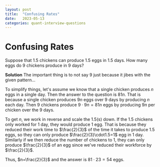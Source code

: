 ```yaml
---
layout: post
title:  "Confusing Rates"
date:   2023-05-13
categories: quant-interview-questions
---
```


# Confusing Rates

Suppose that $1.5$ chickens can produce $1.5$ eggs in $1.5$ days. How many eggs do 9 chickens produce in $9$ days?

**Solution** The important thing is to not say $9$ just because it jibes with the given pattern...

To simplify things, let's assume we know that a single chicken produces $n$ eggs in a single day. Then the answer to the question is $81n$. That is because a single chicken produces $9n$ eggs over $9$ days by producing $n$ each day. Then $9$ chickens produce $9\cdot 9n=81n$ eggs by producing $9n$ per chicken over the $9$ days.

To get $n$, we work in reverse and scale the $1.5$(s) down. If the $1.5$ chickens only worked for 1 day, they would produce $1$ egg. That is because they reduced their work time to $\frac{2}{3}$ of the time it takes to produce $1.5$ eggs, so they can only produce $\frac{2}{3}\cdot1.5=1$ egg in $1$ day. Similarly if we then reduce the number of chickens to $1$, they can only produce $\frac{2}{3}$ of an egg since we've reduced their workforce by $\frac{2}{3}$.

Thus, $n=\frac{2}{3}$ and the answer is $81\cdot{2}{3}=54$ eggs.
